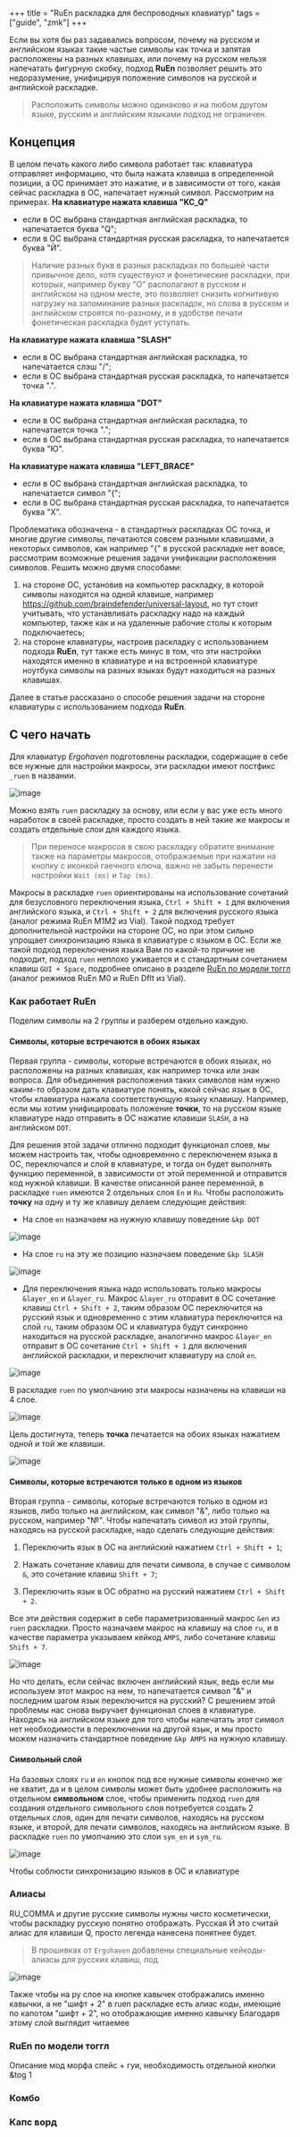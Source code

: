 +++
title = "RuEn раскладка для беспроводных клавиатур"
tags = ["guide", "zmk"]
+++

Если вы хотя бы раз задавались вопросом, почему на русском и английском языках такие частые символы как точка и запятая расположены на разных клавишах, или почему на русском нельзя напечатать фигурную скобку, подход **RuEn** позволяет решить это недоразумение, унифицируя положение символов на русской и английской раскладке.

> Расположить символы можно одинаково и на любом другом языке, русским и английским языками подход не ограничен.

## Концепция

В целом печать какого либо символа работает так: клавиатура отправляет информацию, что была нажата клавиша в определенной позиции, а ОС принимает это нажатие, и в зависимости от того, какая сейчас раскладка в ОС, напечатает нужный символ. Рассмотрим на примерах.
**На клавиатуре нажата клавиша "KC_Q"**
- если в ОС выбрана стандартная английская раскладка, то напечатается буква "Q";
- если в ОС выбрана стандартная русская раскладка, то напечатается буква "Й".

> Наличие разных букв в разных раскладках по большей части привычное дело, хотя существуют и фонетические раскладки, при которых, например букву "О" располагают в русском и английском на одном месте, это позволяет снизить когнитивую нагрузку на запоминание разных раскладок, но слова в русском и английском строятся по-разному, и в удобстве печати фонетическая раскладка будет уступать.

**На клавиатуре нажата клавиша "SLASH"**
- если в ОС выбрана стандартная английская раскладка, то напечатается слэш "/";
- если в ОС выбрана стандартная русская раскладка, то напечатается точка ".".

**На клавиатуре нажата клавиша "DOT"**
- если в ОС выбрана стандартная английская раскладка, то напечатается точка ".";
- если в ОС выбрана стандартная русская раскладка, то напечатается буква "Ю".

**На клавиатуре нажата клавиша "LEFT_BRACE"**
- если в ОС выбрана стандартная английская раскладка, то напечатается символ "{";
- если в ОС выбрана стандартная русская раскладка, то напечатается буква "Х".

Проблематика обозначена - в стандартных раскладках ОС точка, и многие другие символы, печатаются совсем разными клавишами, а некоторых символов, как например "{" в русской раскладке нет вовсе, рассмотрим возможные решения задачи унификации расположения символов. Решить можно двумя способами:
1) на стороне ОС, установив на компьютер раскладку, в которой символы находятся на одной клавише, например https://github.com/braindefender/universal-layout, но тут стоит учитывать, что устанавливать раскладку надо на каждый компьютер, также как и на удаленные рабочие столы к которым подключаетесь;
2) на стороне клавиатуры, настроив раскладку с использованием подхода **RuEn**, тут также есть минус в том, что эти настройки находятся именно в клавиатуре и на встроенной клавиатуре ноутбука символы на разных языках будут находиться на разных клавишах.

Далее в статье рассказано о способе решения задачи на стороне клавиатуры с использованием подхода **RuEn**.

## С чего начать

Для клавиатур *Ergohaven* подготовлены раскладки, содержащие в себе все нужные для настройки макросы, эти раскладки имеют постфикс `_ruen` в названии.

![image](/images/zmk-ruen/layout-name.png)

Можно взять `ruen` раскладку за основу, или если у вас уже есть много наработок в своей раскладке, просто создать в ней такие же макросы и создать отдельные слои для каждого языка.

> При переносе макросов в свою раскладку обратите внимание также на параметры макросов, отображаемые при нажатии на кнопку с иконкой гаечного ключа, важно не забыть перенести настройки `Wait (ms)` и `Tap (ms)`.

Макросы в раскладке `ruen` ориентированы на использование сочетаний для безусловного переключения языка, `Ctrl + Shift + 1` для включения английского языка, и `Ctrl + Shift + 2` для включения русского языка (аналог режима RuEn M1M2 из Vial). Такой подход требует дополнительной настройки на стороне ОС, но при этом сильно упрощает синхронизацию языка в клавиатуре с языком в ОС. Если же такой подход переключения языка Вам по какой-то причине не подходит, подход `ruen` неплохо уживается и с стандартным сочетанием клавиш `GUI + Space`, подробнее описано в разделе [RuEn по модели тоггл](#ruen-по-модели-тоггл) (аналог режимов RuEn M0 и RuEn Dflt из Vial).

### Как работает RuEn

Поделим символы на 2 группы и разберем отдельно каждую.

#### Символы, которые встречаются в обоих языках

Первая группа - символы, которые встречаются в обоих языках, но расположены на разных клавишах, как например точка или знак вопроса. 
Для объединения расположения таких символов нам нужно каким-то образом дать клавиатуре понять, какой сейчас язык в ОС, чтобы клавиатура нажала соответствующую языку клавишу. Например, если мы хотим унифицировать положение **точки**, то на русском языке клавиатуре надо отправить в ОС нажатие клавиши `SLASH`, а на английском `DOT`. 

Для решения этой задачи отлично подходит функционал слоев, мы можем настроить так, чтобы одновременно с переключенем языка в ОС, переключался и слой в клавиатуре, и тогда он будет выполнять функцию переменной, в зависимости от этой переменной и отправится код нужной клавиши. 
В качестве описанной ранее переменной, в раскладке `ruen` имеются 2 отдельных слоя `En` и `Ru`. Чтобы расположить **точку** на одну и ту же клавишу делаем следующие действия:
- На слое `en` назначаем на нужную клавишу поведение `&kp DOT`

![image](/images/zmk-ruen/en-dot.png)

- На слое `ru` на эту же позицию назначаем поведение `&kp SLASH` 

![image](/images/zmk-ruen/ru-dot.png)

- Для переключения языка надо использовать только макросы `&layer_en` и `&layer_ru`. Макрос `&layer_ru` отправит в ОС сочетание клавиш `Ctrl + Shift + 2`, таким образом ОС переключится на русский язык и одновременно с этим клавиатура переключится на слой `ru`, таким образом ОС и клавиатура будут синхронно находиться на русской раскладке, аналогично макрос `&layer_en` отправит в ОС сочетание `Ctrl + Shift + 1` для включения английской раскладки, и переключит клавиатуру на слой `en`.

![image](/images/zmk-ruen/layer-macro.png)

В раскладке `ruen` по умолчанию эти макросы назначены на клавиши на 4 слое. 

![image](/images/zmk-ruen/layer-4.png)

Цель достигнута, теперь **точка** печатается на обоих языках нажатием одной и той же клавиши.

![image](/images/zmk-ruen/ruen-dot.png)


#### Символы, которые встречаются только в одном из языков

Вторая группа - символы, которые встречаются только в одном из языков, либо только на английском, как символ "&", либо только на русском, например "№".
Чтобы напечатать символ из этой группы, находясь на русской раскладке, надо сделать следующие действия:

1) Переключить язык в ОС на английский нажатием `Ctrl + Shift + 1`;

2) Нажать сочетание клавиш для печати символа, в случае с символом `&`, это сочетание клавиш `Shift + 7`;

3) Переключить язык в ОС обратно на русский нажатием `Ctrl + Shift + 2`.

Все эти действия содержит в себе параметризованный макрос `&en` из `ruen` раскладки. Просто назначаем макрос на клавишу на слое `ru`, и в качестве параметра указываем кейкод `AMPS`, либо сочетание клавиш `Shift + 7`.

![image](/images/zmk-ruen/en-macro.png)

Но что делать, если сейчас включен английский язык, ведь если мы используем этот макрос на нем, то напечатается символ "&" и последним шагом язык переключится на русский? С решением этой проблемы нас снова выручает функционал слоев в клавиатуре. Находясь на английском языке для того чтобы напечатать этот символ нет необходимости в переключении на другой язык, и мы просто можем назначить стандартное поведение `&kp AMPS` на нужную клавишу.


#### Символьный слой

На базовых слоях `ru` и `en` кнопок под все нужные символы конечно же не хватит, да и в целом символы может быть удобнее расположить на отдельном **символьном** слое, чтобы применить подход `ruen` для создания отдельного символьного слоя потребуется создать 2 отдельных слоя, один для печати символов, находясь на русском языке, и второй, для печати символов, находясь на английском языке. В раскладке `ruen` по умолчанию это слои `sym_en` и `sym_ru`.

![image](/images/zmk-ruen/sym-layers.png)

Чтобы соблюсти синхронизацию языков в ОС и клавиатуре 

### Алиасы

RU_COMMA  и другие русские символы нужны чисто косметически, чтобы раскладку русскую понятно отображать. Русская Й это считай алиас для клавиши Q, просто легенда нанесена понятнее будет.

> В прошивках от `Ergohaven` добавлены специальные кейкоды-алиасы для русских клавиш, под

![image](/images/zmk-ruen/ru-dot.png)

Также чтобы на ру слое на кнопке кавычек отображались именно кавычки, а не "шифт + 2" в ruen раскладке есть алиас коды, имеющие по капотом "шифт + 2", но отображающие именно кавычку
Благодаря этому слой выглядит читаемее


### RuEn по модели тоггл

Описание мод морфа спейс + гуи, необходимость отдельной кнопки &tog 1

### Комбо



### Капс ворд






